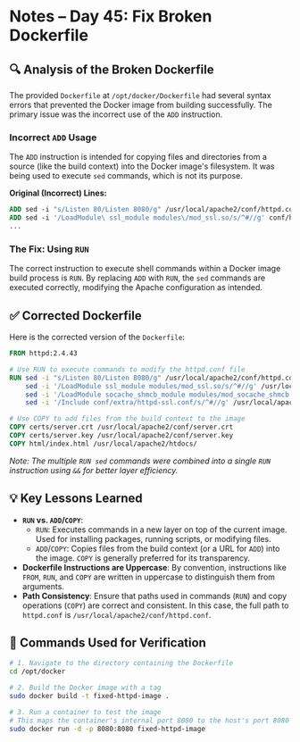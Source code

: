 # Notes – Day 45: Fix Broken Dockerfile

## 🔍 Analysis of the Broken Dockerfile

The provided `Dockerfile` at `/opt/docker/Dockerfile` had several syntax errors that prevented the Docker image from building successfully. The primary issue was the incorrect use of the `ADD` instruction.

### Incorrect `ADD` Usage

The `ADD` instruction is intended for copying files and directories from a source (like the build context) into the Docker image's filesystem. It was being used to execute `sed` commands, which is not its purpose.

**Original (Incorrect) Lines:**
```dockerfile
ADD sed -i "s/Listen 80/Listen 8080/g" /usr/local/apache2/conf/httpd.conf
ADD sed -i '/LoadModule\ ssl_module modules\/mod_ssl.so/s/^#//g' conf/httpd.conf
...
```

### The Fix: Using `RUN`

The correct instruction to execute shell commands within a Docker image build process is `RUN`. By replacing `ADD` with `RUN`, the `sed` commands are executed correctly, modifying the Apache configuration as intended.

## ✅ Corrected Dockerfile

Here is the corrected version of the `Dockerfile`:

```dockerfile
FROM httpd:2.4.43

# Use RUN to execute commands to modify the httpd.conf file
RUN sed -i "s/Listen 80/Listen 8080/g" /usr/local/apache2/conf/httpd.conf && \
    sed -i '/LoadModule ssl_module modules/mod_ssl.so/s/^#//g' /usr/local/apache2/conf/httpd.conf && \
    sed -i '/LoadModule socache_shmcb_module modules/mod_socache_shmcb.so/s/^#//g' /usr/local/apache2/conf/httpd.conf && \
    sed -i '/Include conf/extra/httpd-ssl.conf/s/^#//g' /usr/local/apache2/conf/httpd.conf

# Use COPY to add files from the build context to the image
COPY certs/server.crt /usr/local/apache2/conf/server.crt
COPY certs/server.key /usr/local/apache2/conf/server.key
COPY html/index.html /usr/local/apache2/htdocs/
```
*Note: The multiple `RUN sed` commands were combined into a single `RUN` instruction using `&&` for better layer efficiency.*

## 💡 Key Lessons Learned

- **`RUN` vs. `ADD`/`COPY`**:
    - `RUN`: Executes commands in a new layer on top of the current image. Used for installing packages, running scripts, or modifying files.
    - `ADD`/`COPY`: Copies files from the build context (or a URL for `ADD`) into the image. `COPY` is generally preferred for its transparency.
- **Dockerfile Instructions are Uppercase**: By convention, instructions like `FROM`, `RUN`, and `COPY` are written in uppercase to distinguish them from arguments.
- **Path Consistency**: Ensure that paths used in commands (`RUN`) and copy operations (`COPY`) are correct and consistent. In this case, the full path to `httpd.conf` is `/usr/local/apache2/conf/httpd.conf`.

## 🚀 Commands Used for Verification

```bash
# 1. Navigate to the directory containing the Dockerfile
cd /opt/docker

# 2. Build the Docker image with a tag
sudo docker build -t fixed-httpd-image .

# 3. Run a container to test the image
# This maps the container's internal port 8080 to the host's port 8080
sudo docker run -d -p 8080:8080 fixed-httpd-image
```